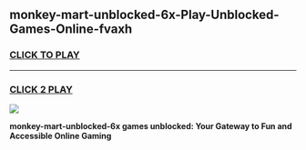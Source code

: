 
## monkey-mart-unblocked-6x-Play-Unblocked-Games-Online-fvaxh
<h3>
<a href="https://premium76.site?title=monkey-mart-unblocked-6x&ref=25A">CLICK TO PLAY</a></h3>
<hr>

<h3>
<a href="https://premium76.site?title=monkey-mart-unblocked-6x&ref=25A">CLICK 2 PLAY</a>
  
</h3>

<a href="https://premium76.site?title=monkey-mart-unblocked-6x&ref=25A"><img src="https://clearcache.store/games.png"></a>


**monkey-mart-unblocked-6x games unblocked: Your Gateway to Fun and Accessible Online Gaming**
